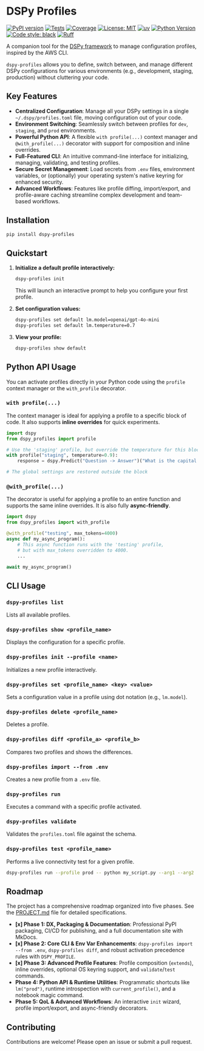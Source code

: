 # DSPy Profiles

[![PyPI version](https://badge.fury.io/py/dspy-profiles.svg)](https://badge.fury.io/py/dspy-profiles)
[![Tests](https://github.com/nielsgl/dspy-profiles/actions/workflows/tests.yml/badge.svg)](https://github.com/nielsgl/dspy-profiles/actions/workflows/tests.yml)
[![Coverage](https://img.shields.io/codecov/c/github/your-username/dspy-profiles)](https://codecov.io/gh/your-username/dspy-profiles)
[![License: MIT](https://img.shields.io/badge/License-MIT-yellow.svg)](https://opensource.org/licenses/MIT)
[![uv](https://img.shields.io/badge/managed%20by-uv-blue.svg)](https://github.com/astral-sh/uv)
[![Python Version](https://img.shields.io/pypi/pyversions/dspy-profiles.svg)](https://pypi.org/project/dspy-profiles/)
[![Code style: black](https://img.shields.io/badge/code%20style-black-000000.svg)](https://github.com/psf/black)
[![Ruff](https://img.shields.io/endpoint?url=https://raw.githubusercontent.com/astral-sh/ruff/main/assets/badge/v2.json)](https://github.com/astral-sh/ruff)

A companion tool for the [DSPy framework](https://github.com/stanfordnlp/dspy) to manage configuration profiles, inspired by the AWS CLI.

`dspy-profiles` allows you to define, switch between, and manage different DSPy configurations for various environments (e.g., development, staging, production) without cluttering your code.

## Key Features

-   **Centralized Configuration**: Manage all your DSPy settings in a single `~/.dspy/profiles.toml` file, moving configuration out of your code.
-   **Environment Switching**: Seamlessly switch between profiles for `dev`, `staging`, and `prod` environments.
-   **Powerful Python API**: A flexible `with profile(...)` context manager and `@with_profile(...)` decorator with support for composition and inline overrides.
-   **Full-Featured CLI**: An intuitive command-line interface for initializing, managing, validating, and testing profiles.
-   **Secure Secret Management**: Load secrets from `.env` files, environment variables, or (optionally) your operating system's native keyring for enhanced security.
-   **Advanced Workflows**: Features like profile diffing, import/export, and profile-aware caching streamline complex development and team-based workflows.

## Installation

```bash
pip install dspy-profiles
```

## Quickstart

1.  **Initialize a default profile interactively:**
    ```bash
    dspy-profiles init
    ```
    This will launch an interactive prompt to help you configure your first profile.

2.  **Set configuration values:**
    ```bash
    dspy-profiles set default lm.model=openai/gpt-4o-mini
    dspy-profiles set default lm.temperature=0.7
    ```

3.  **View your profile:**
    ```bash
    dspy-profiles show default
    ```

## Python API Usage

You can activate profiles directly in your Python code using the `profile` context manager or the `with_profile` decorator.

### `with profile(...)`

The context manager is ideal for applying a profile to a specific block of code. It also supports **inline overrides** for quick experiments.

```python
import dspy
from dspy_profiles import profile

# Use the 'staging' profile, but override the temperature for this block
with profile("staging", temperature=0.9):
    response = dspy.Predict("Question -> Answer")("What is the capital of France?")

# The global settings are restored outside the block
```

### `@with_profile(...)`

The decorator is useful for applying a profile to an entire function and supports the same inline overrides. It is also fully **async-friendly**.

```python
import dspy
from dspy_profiles import with_profile

@with_profile("testing", max_tokens=4000)
async def my_async_program():
    # This async function runs with the 'testing' profile,
    # but with max_tokens overridden to 4000.
    ...

await my_async_program()
```

## CLI Usage

### `dspy-profiles list`
Lists all available profiles.

### `dspy-profiles show <profile_name>`
Displays the configuration for a specific profile.

### `dspy-profiles init --profile <name>`
Initializes a new profile interactively.

### `dspy-profiles set <profile_name> <key> <value>`
Sets a configuration value in a profile using dot notation (e.g., `lm.model`).

### `dspy-profiles delete <profile_name>`
Deletes a profile.

### `dspy-profiles diff <profile_a> <profile_b>`
Compares two profiles and shows the differences.

### `dspy-profiles import --from .env`
Creates a new profile from a `.env` file.

### `dspy-profiles run`
Executes a command with a specific profile activated.

### `dspy-profiles validate`
Validates the `profiles.toml` file against the schema.

### `dspy-profiles test <profile_name>`
Performs a live connectivity test for a given profile.

```bash
dspy-profiles run --profile prod -- python my_script.py --arg1 --arg2
```

## Roadmap

The project has a comprehensive roadmap organized into five phases. See the [PROJECT.md](PROJECT.md) file for detailed specifications.

-   **[x] Phase 1: DX, Packaging & Documentation**: Professional PyPI packaging, CI/CD for publishing, and a full documentation site with MkDocs.
-   **[x] Phase 2: Core CLI & Env Var Enhancements**: `dspy-profiles import --from .env`, `dspy-profiles diff`, and robust activation precedence rules with `DSPY_PROFILE`.
-   **[x] Phase 3: Advanced Profile Features**: Profile composition (`extends`), inline overrides, optional OS keyring support, and `validate`/`test` commands.
-   **Phase 4: Python API & Runtime Utilities**: Programmatic shortcuts like `lm("prod")`, runtime introspection with `current_profile()`, and a notebook magic command.
-   **Phase 5: QoL & Advanced Workflows**: An interactive `init` wizard, profile import/export, and async-friendly decorators.

## Contributing

Contributions are welcome! Please open an issue or submit a pull request.
